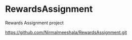 # RewardsAssignment
Rewards Assignment project


https://github.com/Nirmalmeeshala/RewardsAssignment.git 
